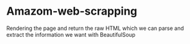 # Amazom-web-scrapping
Rendering the page and return the raw HTML which we can parse and extract the information we want with BeautifulSoup
